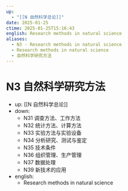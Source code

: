 ```yaml
---
up:
  - "[[N 自然科学总论]]"
date: 2025-01-25
ctime: 2025-01-25T15:16:43
english: Research methods in natural science
aliases:
  - N3 - Research methods in natural science
  - Research methods in natural science
  - 自然科学研究方法
---
```


# N3 自然科学研究方法

- up: [[N 自然科学总论]]
- down:
	- N31 调查方法、工作方法
	- N32 统计方法、计算方法
	- N33 实验方法与实验设备
	- N34 分析研究、测试与鉴定
	- N35 技术条件
	- N36 组织管理、生产管理
	- N37 数据处理
	- N39 新技术的应用
- english:
	- Research methods in natural science
